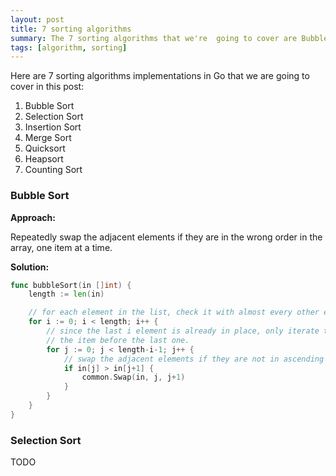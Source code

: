 ```yaml
---
layout: post
title: 7 sorting algorithms
summary: The 7 sorting algorithms that we're  going to cover are Bubble Sort, Selection Sort, Insertion Sort, Merge Sort, Quicksort, Heapsort, Counting Sort.
tags: [algorithm, sorting]
---
```


Here are 7 sorting algorithms implementations in Go that we are going to cover in this post:
1. Bubble Sort
2. Selection Sort
3. Insertion Sort
4. Merge Sort
5. Quicksort
6. Heapsort
7. Counting Sort

### Bubble Sort

**Approach:**

Repeatedly swap the adjacent elements if they are in the wrong order in the
array, one item at a time.

**Solution:**

```go
func bubbleSort(in []int) {
	length := len(in)

	// for each element in the list, check it with almost every other element.
	for i := 0; i < length; i++ {
		// since the last i element is already in place, only iterate through
		// the item before the last one.
		for j := 0; j < length-i-1; j++ {
			// swap the adjacent elements if they are not in ascending order.
			if in[j] > in[j+1] {
				common.Swap(in, j, j+1)
			}
		}
	}
}
```


### Selection Sort

TODO
